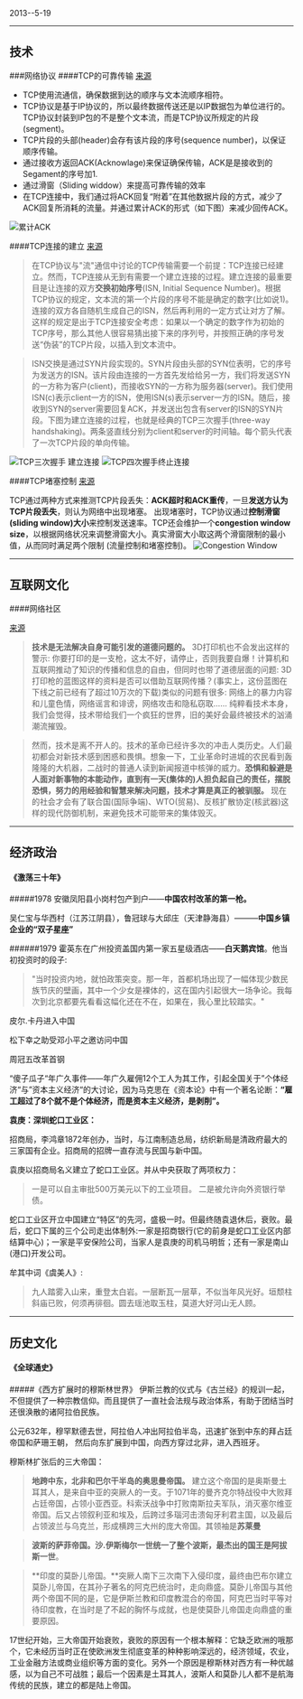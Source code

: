 
2013--5-19

----------


技术
---------

###网络协议
####TCP的可靠传输
[来源](http://www.cnblogs.com/vamei/archive/2012/12/08/2805252.html)

* TCP使用流通信，确保数据到达的顺序与文本流顺序相符。
* TCP协议是基于IP协议的，所以最终数据传送还是以IP数据包为单位进行的。TCP协议封装到IP包的不是整个文本流，而是TCP协议所规定的片段(segment)。
*  TCP片段的头部(header)会存有该片段的序号(sequence number)，以保证顺序传输。
*  通过接收方返回ACK(Acknowlage)来保证确保传输，ACK是是接收到的Segament的序号加1.
*  通过滑窗（Sliding widdow）来提高可靠传输的效率
*  在TCP连接中，我们通过将ACK回复“附着”在其他数据片段的方式，减少了ACK回复所消耗的流量。并通过累计ACK的形式（如下图）来减少回传ACK。

![累计ACK][1]

####TCP连接的建立
[来源](http://www.cnblogs.com/vamei/archive/2012/12/16/2812188.html)

> 在TCP协议与"流"通信中讨论的TCP传输需要一个前提：TCP连接已经建立。然而，TCP连接从无到有需要一个建立连接的过程。建立连接的最重要目是让连接的双方**交换初始序号**(ISN, Initial Sequence Number)。根据TCP协议的规定，文本流的第一个片段的序号不能是确定的数字(比如说1)。连接的双方各自随机生成自己的ISN，然后再利用的一定方式让对方了解。这样的规定是出于TCP连接安全考虑：如果以一个确定的数字作为初始的TCP序号，那么其他人很容易猜出接下来的序列号，并按照正确的序号发送“伪装”的TCP片段，以插入到文本流中。

> ISN交换是通过SYN片段实现的。SYN片段由头部的SYN位表明，它的序号为发送方的ISN。该片段由连接的一方首先发给给另一方，我们将发送SYN的一方称为客户(client)，而接收SYN的一方称为服务器(server)。我们使用ISN(c)表示client一方的ISN，使用ISN(s)表示server一方的ISN。随后，接收到SYN的server需要回复ACK，并发送出包含有server的ISN的SYN片段。下图为建立连接的过程，也就是经典的TCP三次握手(three-way handshaking)。两条竖直线分别为client和server的时间轴。每个箭头代表了一次TCP片段的单向传输。

![TCP三次握手 建立连接][2]
![TCP四次握手终止连接][3]

####TCP堵塞控制
[来源](http://www.cnblogs.com/vamei/archive/2013/01/10/2850199.html)

TCP通过两种方式来推测TCP片段丢失：**ACK超时和ACK重传**，一旦**发送方认为TCP片段丢失**，则认为网络中出现堵塞。
出现堵塞时，TCP协议通过**控制滑窗(sliding window)大小**来控制发送速率。TCP还会维护一个**congestion window size**，以根据网络状况来调整滑窗大小。真实滑窗大小取这两个滑窗限制的最小值，从而同时满足两个限制 (流量控制和堵塞控制)。
![Congestion Window][4]


  [1]: http://pic002.cnblogs.com/images/2012/413416/2012121810112991.png
  [2]: http://pic002.cnblogs.com/images/2012/413416/2012121613121477.png
  [3]: http://pic002.cnblogs.com/images/2012/413416/2012121613071544.png
  [4]: http://images.cnitblog.com/blog/413416/201301/09213603-4787f562826f4a87b273182d6dff1f1a.png

----------


互联网文化
---------
####网络社区

[来源](http://www.cnblogs.com/vamei/archive/2013/05/18/3084911.html)
> **技术是无法解决自身可能引发的道德问题的。** 3D打印机也不会发出这样的警示: 你要打印的是一支枪，这太不好，请停止，否则我要自爆！计算机和互联网推动了知识的传播和信息的自由，但同时也带了道德层面的问题: 3D打印枪的蓝图这样的资料是否可以借助互联网传播？(事实上，这份蓝图在下线之前已经有了超过10万次的下载)类似的问题有很多: 网络上的暴力内容和儿童色情，网络谣言和诽谤，网络攻击和隐私窃取…… 纯粹看技术本身，我们会觉得，技术带给我们一个疯狂的世界，旧的美好会最终被技术的汹涌潮流摧毁。
    
> 然而，技术是离不开人的。技术的革命已经许多次的冲击人类历史。人们最初都会对新技术感到困惑和畏惧。想象一下，工业革命时进城的农民看到轰隆隆的大机器，二战时的普通人读到新闻报道中核弹的威力。**恐惧和躲避是人面对新事物的本能动作，直到有一天(集体的)人担负起自己的责任，摆脱恐惧，努力的用经验和智慧来解决问题，技术才算是真正的被驯服。** 现在的社会才会有了联合国(国际争端)、WTO(贸易)、反核扩散协定(核武器)这样的现代防御机制，来避免技术可能带来的集体毁灭。


----------


经济政治
---------
#### 《激荡三十年》
#####1978
安徽凤阳县小岗村包产到户——**中国农村改革的第一枪。**

吴仁宝与华西村（江苏江阴县），鲁冠球与大邱庄（天津静海县）———**中国乡镇企业的“双子星座”**

######1979
霍英东在广州投资盖国内第一家五星级酒店——**白天鹅宾馆**。他当初投资时的段子:
> "当时投资内地，就怕政策突变。那一年，首都机场出现了一幅体现少数民族节庆的壁画，其中一个少女是裸体的，这在国内引起很大一场争论。我每次到北京都要先看看这幅化还在不在，如果在，我心里比较踏实。"

皮尔.卡丹进入中国

松下幸之助受邓小平之邀访问中国

周冠五改革首钢

“傻子瓜子“年广久事件——年广久雇佣12个工人为其工作，引起全国关于”个体经济“与”资本主义经济“的大讨论，因为马克思在《资本论》中有一个著名论断：**“雇工超过了8个就不是个体经济，而是资本主义经济，是剥削”。**

**袁庚：深圳蛇口工业区：**

招商局，李鸿章1872年创办，当时，与江南制造总局，纺织新局是清政府最大的三家国有企业。招商局的招牌一直存流与民国与新中国。

袁庚以招商局名义建立了蛇口工业区。并从中央获取了两项权力：
> 一是可以自主审批500万美元以下的工业项目。
> 二是被允许向外资银行举债。

蛇口工业区开立中国建立“特区”的先河，盛极一时。但最终随袁退休后，衰败。最后，蛇口下属的三个公司走出体制外:一家是招商银行(它的前身是蛇口工业区内部结算中心)；一家是平安保险公司，当家人是袁庚的司机马明哲；还有一家是南山(港口)开发公司。

牟其中词《虞美人》:
> 九人踏雾入山来，重登太白岩。一层断瓦一层草，不似当年风光好。垣颓柱斜庙已败，何须再徘徊。圆去瑶池取玉柱，莫道大好河山无人顾。

----------


历史文化
---------
#### 《全球通史》
#####《西方扩展时的穆斯林世界》
伊斯兰教的仪式与《古兰经》的规训一起，不但提供了一种宗教信仰。而且提供了一直社会法规与政治体系，有助于团结当时还很涣散的诸阿拉伯民族。

公元632年，穆罕默德去世，阿拉伯人冲出阿拉伯半岛，迅速扩张到中东的拜占廷帝国和萨珊王朝，
然后向东扩展到中国，向西方穿过北非，进入西班牙。

穆斯林扩张后的三大帝国：
>**地跨中东，北非和巴尔干半岛的奥思曼帝国。** 建立这个帝国的是奥斯曼土耳其人，是来自中亚的突厥人的一支。于1071年的曼齐克尔特战役中大败拜占廷帝国，占领小亚西亚。科索沃战争中打败南斯拉夫军队，消灭塞尔维亚帝国。后又占领叙利亚和埃及，后跨过多瑙河击溃匈牙利君主国，以及最后占领波兰与乌克兰，形成横跨三大州的庞大帝国。其领袖是**苏莱曼**

>**波斯的萨菲帝国。**沙.伊斯梅尔一世统一了整个波斯，最杰出的国王是**阿拔斯一世**。

>**印度的莫卧儿帝国。**突厥人南下三次南下入侵印度，最终由巴布尔建立莫卧儿帝国，在其孙子著名的阿克巴统治时，走向鼎盛。莫卧儿帝国与其他两个帝国不同的是，它是伊斯兰教和印度教混合的帝国，阿克巴当时平等对待印度教，在当时是了不起的胸怀与成就，也是使莫卧儿帝国走向鼎盛的重要原因。

17世纪开始，三大帝国开始衰败，衰败的原因有一个根本解释：它缺乏欧洲的哦那个，它未经历当时正在使欧洲发生彻底变革的种种影响深远的，经济领域，农业，工业金融方法或商业组织等方面的变化。另外一个原因是穆斯林对西方有一种优越感，以为自己不可战胜；最后一个因素是土耳其人，波斯人和莫卧儿人都不是航海传统的民族，建立的都是陆上帝国。


